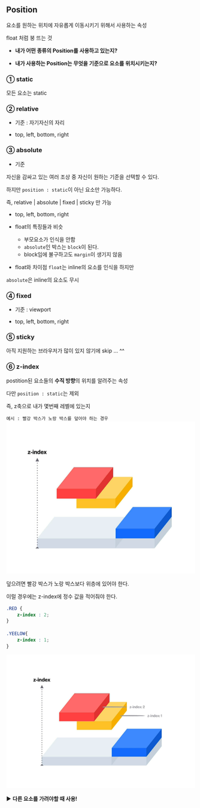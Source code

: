 ## Position

요소를 원하는 위치에 자유롭게 이동시키기 위해서 사용하는 속성

float 처럼 붕 뜨는 것

- **내가 어떤 종류의 Position를 사용하고 있는지?**

- **내가 사용하는 Position는 무엇을 기준으로 요소를 위치시키는지?**

### ① static

모든 요소는 static

### ② relative

- 기준 : 자기자신의 자리

- top, left, bottom, right

### ③ absolute

- 기준 

자신을 감싸고 있는 여러 조상 중 자신이 원하는 기준을 선택할 수 있다. 

하지만 `position : static`이 아닌 요소만 가능하다.

즉, relative | absolute | fixed | sticky 만 가능

- top, left, bottom, right

- float의 특징들과 비슷
    - 부모요소가 인식을 안함
    - `absolute`인 박스는 `block`이 된다.
    - block임에 불구하고도 `margin`이 생기지 않음

- float와 차이점
`float`는 inline의 요소를 인식을 하지만

`absolute`은 inline의 요소도 무시

### ④ fixed

- 기준 : viewport

- top, left, bottom, right

### ⑤ sticky

아직 지원하는 브라우저가 많이 있지 않기에 skip ... ^^

### ⑥ z-index

postition된 요소들의 **수직 방향**의 위치를 알려주는 속성

다만 `position : static`는 제외

즉, z축으로 내가 몇번째 레벨에 있는지

`예시 : 빨강 박스가 노랑 박스를 덮어야 하는 경우`
<img src="./assets/z-index.PNG" alt="z-index 예시1" />

덮으려면 빨강 박스가 노랑 박스보다 위층에 있어야 한다.

이럴 경우에는 z-index에 정수 값을 적어줘야 한다.

```CSS
.RED {
    z-index : 2;
}

.YEELOW{
    z-index : 1;
}
```

<img src="./assets/z-index1.PNG" alt="z-index 예시 결과물" />
 
▶ **다른 요소를 가려야할 때 사용!**

